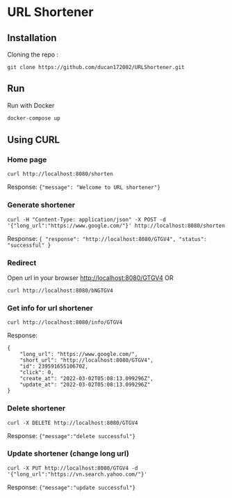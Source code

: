 # URL Shortener

## Installation
Cloning the repo :
```
git clone https://github.com/ducan172002/URLShortener.git
```
## Run

Run with Docker

```bash
docker-compose up
```

## Using CURL
### Home page
```
curl http://localhost:8080/shorten
```

Response:
`{"message": "Welcome to URL shortener"}`

### Generate shortener
```
curl -H "Content-Type: application/json" -X POST -d '{"long_url":"https://www.google.com/"}' http://localhost:8080/shorten
```
Response:
`{
    "response": "http://localhost:8080/GTGV4",
    "status": "successful"
}`

### Redirect
Open url in your browser [http://localhost:8080/GTGV4](http://localhost:8080/GTGV4) OR
```
curl http://localhost:8080/bNGTGV4
```

### Get info for url shortener
```
curl http://localhost:8080/info/GTGV4 
```

Response:
```
{
    "long_url": "https://www.google.com/",
    "short_url": "http://localhost:8080/GTGV4",
    "id": 239591655106702,
    "click": 0,
    "create_at": "2022-03-02T05:08:13.099296Z",
    "update_at": "2022-03-02T05:08:13.099296Z"
}
```

### Delete shortener
```
curl -X DELETE http://localhost:8080/GTGV4
```
Response:
`{"message":"delete successful"}`

### Update shortener (change long url)
```
curl -X PUT http://localhost:8080/GTGV4 -d '{"long_url":"https://vn.search.yahoo.com/"}'
```
Response:
`{"message":"update successful"}`
